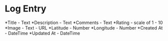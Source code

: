 # Log Entry

*Title - Text
*Description - Text
*Comments - Text
*Rating - scale of 1 - 10
*Image - Text - URL
*Latitude - Number
*Longitude - Number
*Created At - DateTime
*Updated At - DateTime
